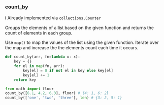 ### count_by

:information_source: Already implemented via `collections.Counter`

Groups the elements of a list based on the given function and returns the count of elements in each group.

Use `map()` to map the values of the list using the given function. Iterate over the map and increase the the elements count each time it occurs.

```python
def count_by(arr, fn=lambda x: x):
    key = {}
    for el in map(fn, arr):
        key[el] = 0 if not el in key else key[el]
        key[el] += 1
    return key
```

``` python
from math import floor
count_by([6.1, 4.2, 6.3], floor) # {4: 1, 6: 2}
count_by(['one', 'two', 'three'], len) # {3: 2, 5: 1}
```